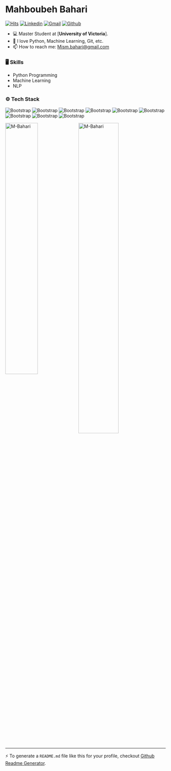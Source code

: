 # Mahboubeh Bahari

[![Hits](https://hits.seeyoufarm.com/api/count/incr/badge.svg?url=https%3A%2F%2Fgithub.com%2FM-Bahari%2FM-Bahari&count_bg=%2379C83D&title_bg=%23555555&icon=&icon_color=%23E7E7E7&title=Profile+Views&edge_flat=false)](https://hits.seeyoufarm.com)
[![Linkedin](https://img.shields.io/badge/-LinkedIn-blue?style=flat&logo=Linkedin&logoColor=white)](https://www.linkedin.com/in/mahboubehbahari/)
[![Gmail](https://img.shields.io/badge/-Gmail-c14438?style=flat&logo=Gmail&logoColor=white)](mailto:Mism.bahari@gmail.com)
[![Github](https://img.shields.io/github/followers/hejazizo?label=Follow&style=social)](https://github.com/M-Bahari)

- 💻 Master Student at [**University of Victoria**]. 
- 🌱 I love Python, Machine Learning, Git, etc. 
- 📫 How to reach me: Mism.bahari@gmail.com


### 🖥 Skills
- Python Programming
- Machine Learning
- NLP
### ⚙️ Tech Stack

![Bootstrap](https://img.shields.io/badge/-Python-05122A?style=flat-square&logo=Python&color=353535) ![Bootstrap](https://img.shields.io/badge/-TensorFlow-05122A?style=flat-square&logo=TensorFlow&color=353535) ![Bootstrap](https://img.shields.io/badge/-PyTorch-05122A?style=flat-square&logo=PyTorch&color=353535) ![Bootstrap](https://img.shields.io/badge/-Scikit%20Learn-05122A?style=flat-square&logo=Scikit-Learn&color=353535) ![Bootstrap](https://img.shields.io/badge/-MySQL-05122A?style=flat-square&logo=MySQL&color=353535) ![Bootstrap](https://img.shields.io/badge/-Pandas-05122A?style=flat-square&logo=Pandas&color=353535) ![Bootstrap](https://img.shields.io/badge/-Numpy-05122A?style=flat-square&logo=Numpy&color=353535) ![Bootstrap](https://img.shields.io/badge/-Matplotlib-05122A?style=flat-square&logo=Matplotlib&color=353535) ![Bootstrap](https://img.shields.io/badge/-Visual%20Studio%20Code-05122A?style=flat-square&logo=Visual-Studio-Code&color=353535)

<div>
  <img width="45%" align="left" src="https://github-readme-stats.vercel.app/api/top-langs?username=M-Bahari&show_icons=true&locale=en&layout=compact" alt="M-Bahari" />
  <img width="50%"  src="https://github-readme-streak-stats.herokuapp.com/?user=M-Bahari&" alt="M-Bahari" />
</div>


---
:zap: To generate a `README.md` file like this for your profile, checkout [Github Readme Generator](https://M-Bahari-github-profile-readme-srcstreamlit-app-i6skm7.streamlit.app/).
